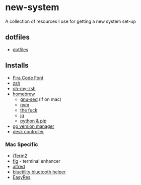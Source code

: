 # new-system
A collection of resources I use for getting a new system set-up

## dotfiles

* [dotfiles](https://github.com/mitch-keenan/dotfiles)

## Installs

* [Fira Code Font](https://github.com/tonsky/FiraCode)
* [zsh](https://github.com/ohmyzsh/ohmyzsh/wiki/Installing-ZSH#install-and-set-up-zsh-as-default)
* [oh-my-zsh](https://github.com/ohmyzsh/ohmyzsh#basic-installation)
* [homebrew](https://brew.sh/)
    * [gnu-sed](https://formulae.brew.sh/formula/gnu-sed) (if on mac)
    * [nvm](https://formulae.brew.sh/formula/nvm)
    * [the fuck](https://formulae.brew.sh/formula/thefuck)
    * [jq](https://formulae.brew.sh/formula/jq)
    * [python & pip](https://formulae.brew.sh/formula/python@3.9#default)
* [go version manager](https://github.com/moovweb/gvm)
* [desk controller](https://github.com/rhyst/idasen-controller)

### Mac Specific

* [iTerm2](https://iterm2.com/)
* [fig](https://fig.io/) - terminal enhancer
* [alfred](https://www.alfredapp.com/)
* [bluetility bluetooth helper](https://github.com/jnross/Bluetility)
* [EasyRes](https://apps.apple.com/us/app/easyres/id688211836?mt=12)
